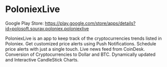 # PoloniexLive
Google Play Store: https://play.google.com/store/apps/details?id=polosoft.sourav.poloniex.poloniexlive

PoloniexLive is an app to keep track of the cryptocurrencies trends listed in Poloniex. Get customized price alerts using Push Notifications. Schedule price alerts with just a single touch. Live news feed from CoinDesk. Conversion of Cryptocurrencies to Dollar and BTC. Dynamically updated and Interactive CandleStick Charts. 
